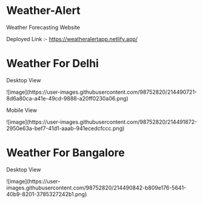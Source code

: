 # Weather-Alert
Weather Forecasting Website

Deployed Link :- https://weatheralertapp.netlify.app/

<h1>Weather For Delhi</h1>
<p>Desktop View</p>
![image](https://user-images.githubusercontent.com/98752820/214490721-8d6a80ca-a41e-49cd-9888-a20ff0230a06.png)

<p>Mobile View</p>
![image](https://user-images.githubusercontent.com/98752820/214491872-2950e63a-bef7-41d1-aaab-941ecedcfccc.png)


<h1>Weather For Bangalore</h1>
<p>Desktop View</p>
![image](https://user-images.githubusercontent.com/98752820/214490842-b809e176-5641-40b9-8201-3785327242b1.png)

